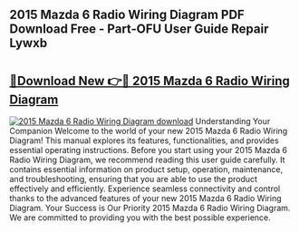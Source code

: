## 2015 Mazda 6 Radio Wiring Diagram PDF Download Free - Part-OFU User Guide Repair Lywxb

# <h2><a href="http://dfm4h7l.blite.top/?on=2015+Mazda+6+Radio+Wiring+Diagram">🔗Download New 👉🔴 2015 Mazda 6 Radio Wiring Diagram</a></h2>

[![2015 Mazda 6 Radio Wiring Diagram download](https://i.imgur.com/lujVjoI.png)](http://dfm4h7l.blite.top/?on=2015+Mazda+6+Radio+Wiring+Diagram)
Understanding Your Companion Welcome to the world of your new 2015 Mazda 6 Radio Wiring Diagram! This manual explores its features, functionalities, and provides essential operating instructions. Before you start using your 2015 Mazda 6 Radio Wiring Diagram, we recommend reading this user guide carefully. It contains essential information on product setup, operation, maintenance, and troubleshooting, ensuring that you are able to use the product effectively and efficiently. Experience seamless connectivity and control thanks to the advanced features of your new 2015 Mazda 6 Radio Wiring Diagram. Your Success is Our Priority 2015 Mazda 6 Radio Wiring Diagram. We are committed to providing you with the best possible experience.
